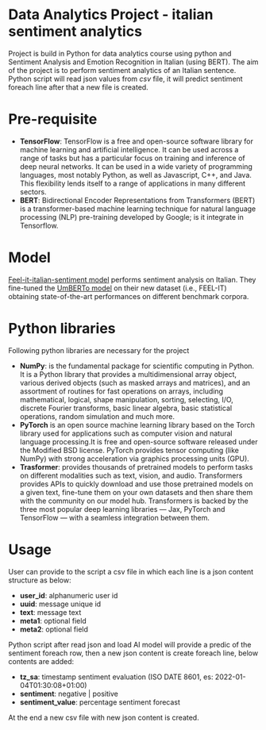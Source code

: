 # Data Analytics Project - italian sentiment analytics
Project is build in Python for data analytics course using python and Sentiment Analysis and Emotion Recognition in Italian (using BERT). The aim of the project is to perform sentiment analytics of an Italian sentence.
Python script will read json values from *csv* file, it will predict sentiment foreach line after that a new file is created.

# Pre-requisite
- **TensorFlow**: TensorFlow is a free and open-source software library for machine learning and artificial intelligence. It can be used across a range of tasks but has a particular focus on training and inference of deep neural networks. It can be used in a wide variety of programming languages, most notably Python, as well as Javascript, C++, and Java. This flexibility lends itself to a range of applications in many different sectors.
- **BERT**: Bidirectional Encoder Representations from Transformers (BERT) is a transformer-based machine learning technique for natural language processing (NLP) pre-training developed by Google; is it integrate in Tensorflow.

# Model
[Feel-it-italian-sentiment model](https://huggingface.co/MilaNLProc/feel-it-italian-sentiment) performs sentiment analysis on Italian. They fine-tuned the [UmBERTo model](https://huggingface.co/Musixmatch/umberto-commoncrawl-cased-v1) on their new dataset (i.e., FEEL-IT) obtaining state-of-the-art performances on different benchmark corpora.

# Python libraries 
Following python libraries are necessary for the project
- **NumPy**: is the fundamental package for scientific computing in Python. It is a Python library that provides a multidimensional array object, various derived objects (such as masked arrays and matrices), and an assortment of routines for fast operations on arrays, including mathematical, logical, shape manipulation, sorting, selecting, I/O, discrete Fourier transforms, basic linear algebra, basic statistical operations, random simulation and much more.
- **PyTorch** is an open source machine learning library based on the Torch library used for applications such as computer vision and natural language processing.It is free and open-source software released under the Modified BSD license.
PyTorch provides tensor computing (like NumPy) with strong acceleration via graphics processing units (GPU).
- **Trasformer**: provides thousands of pretrained models to perform tasks on different modalities such as text, vision, and audio.
Transformers provides APIs to quickly download and use those pretrained models on a given text, fine-tune them on your own datasets and then share them with the community on our model hub.
Transformers is backed by the three most popular deep learning libraries — Jax, PyTorch and TensorFlow — with a seamless integration between them.

# Usage
User can provide to the script a csv file in which each line is a json content structure as below:

- **user_id**: alphanumeric user id
- **uuid**: message unique id
- **text**: message text
- **meta1**: optional field 
- **meta2**: optional field

Python script after read json and load AI model will provide a predic of the sentiment foreach row, then a new json content is create foreach line, below contents are added:

- **tz_sa**: timestamp sentiment evaluation (ISO DATE 8601, es: 2022-01-04T01:30:08+01:00)
- **sentiment**: negative | positive
- **sentiment_value**: percentage sentiment forecast

At the end a new csv file with new json content is created.

